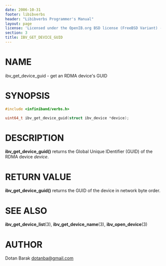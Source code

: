 ```yaml
---
date: 2006-10-31
footer: libibverbs
header: "Libibverbs Programmer's Manual"
layout: page
license: 'Licensed under the OpenIB.org BSD license (FreeBSD Variant) - See COPYING.md'
section: 3
title: IBV_GET_DEVICE_GUID
---
```


# NAME

ibv_get_device_guid - get an RDMA device's GUID

# SYNOPSIS

```c
#include <infiniband/verbs.h>

uint64_t ibv_get_device_guid(struct ibv_device *device);
```

# DESCRIPTION

**ibv_get_device_guid()** returns the Global Unique IDentifier (GUID) of the
RDMA device *device*.

# RETURN VALUE

**ibv_get_device_guid()** returns the GUID of the device in network byte
order.

# SEE ALSO

**ibv_get_device_list**(3),
**ibv_get_device_name**(3),
**ibv_open_device**(3)

# AUTHOR

Dotan Barak <dotanba@gmail.com>
